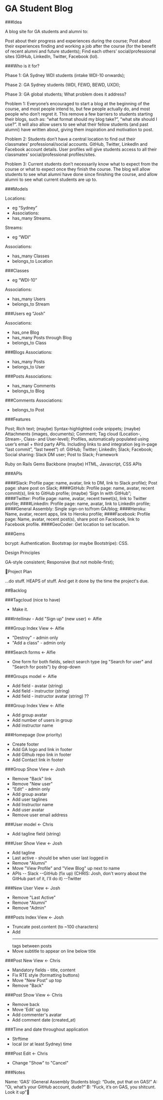 # GA Student Blog

###Idea

A blog site for GA students and alumni to: 

Post about their progress and experiences during the course;
Post about their experiences finding and working a job after the course (for the benefit of recent alumni and future students);
Find each others’ social/professional sites (GitHub, LinkedIn, Twitter, Facebook (lol).

###Who is it for?

Phase 1: GA Sydney WDI students (intake WDI-10 onwards);

Phase 2: GA Sydney students (WDI, FEWD, BEWD, UXDI);

Phase 3: GA global students;
What problem does it address?

Problem 1: Everyone’s encouraged to start a blog at the beginning of the course, and most people intend to, but few people actually do, and most people who don’t regret it. This remove a few barriers to students starting their blogs, such as: “what format should my blog take?”, “what site should I use?”. It will also allow users to see what their fellow students (and past alumni) have written about, giving them inspiration and motivation to post. 

Problem 2: Students don’t have a central location to find out their classmates’ professional/social accounts. GitHub, Twitter, LinkedIn and Facebook account details. User profiles will give students access to all their classmates’ social/professional profiles/sites.

Problem 3: Current students don’t necessarily know what to expect from the course or what to expect once they finish the course. The blog will allow students to see what alumni have done since finishing the course, and allow alumni to see what current students are up to.

###Models

Locations:
- eg “Sydney”
- Associations:
- has_many Streams.
 
Streams:
- eg “WDI”

Associations:

- has_many Classes
- belongs_to Location

###Classes
- eg “WDI-10”

Associations:
- has_many Users
- belongs_to Stream

###Users
eg “Josh”

Associations:
- has_one Blog
- has_many Posts through Blog
- belongs_to Class

###Blogs
Associations:
- has_many Posts
- belongs_to User

###Posts
Associations:
- has_many Comments
- belongs_to Blog

###Comments
Associations:
- belongs_to Post

###Features

Post;
Rich text;
(maybe) Syntax-highlighted code snippets;
(maybe) Attachments (images, documents);
Comment;
Tag cloud (Location-, Stream-, Class- and User-level);
Profiles, automatically populated using user’s email + third party APIs. Including links to and integration (eg in-page “last commit”, “last tweet”) of:
GitHub;
Twitter;
LinkedIn;
Slack;
Facebook;
Social sharing:
Slack DM user;
Post to Slack;
Framework

Ruby on Rails
Gems
Backbone (maybe)
HTML, Javascript, CSS
APIs

###APIs

####Slack:
Profile page: name, avatar, link to DM, link to Slack profile);
Post page: share post on Slack;
####GitHub:
Profile page: name, avatar, recent commit(s), link to GitHub profile;
(maybe) ‘Sign In with GitHub”;
####Twitter:
Profile page: name, avatar, recent tweet(s), link to Twitter profile;
####LinkedIn:
Profile page: name, avatar, link to LinkedIn profile;
####General Assembly:
Single sign-on to/from GA/blog;
####Heroku:
 Name, avatar, recent apps, link to Heroku profile;
####Facebook:
Profile page: Name, avatar, recent post(s), share post on Facebook, link to Facebook profile.
####GeoCoder:
Get location to set location.

###Gems

bcrypt: Authentication.
Bootstrap (or maybe Bootstripe): CSS.

Design Principles

GA-style consistent;
Responsive (but not mobile-first);

Project Plan

...do stuff. HEAPS of stuff. And get it done by the time the project's due. 

##Backlog

###Tagcloud (nice to have)
- Make it.

###Intellinav - Add "Sign up" (new user) <- Alfie

###Group Index View <- Alfie
- "Destroy" - admin only
- "Add a class" - admin only

###Search forms <- Alfie
- One form for both fields, select search type (eg "Search for user" and "Search for posts") by drop-down

###Groups model <- Alfie
- Add field - avatar (string)
- Add field - instructor (string)
- Add field - instructor avatar (string) ??

###Group Index View <- Alfie
- Add group avatar
- Add number of users in group
- Add instructor name

###Homepage (low priority)
- Create footer
- Add GA logo and link in footer
- Add Github repo link in footer
- Add Contact link in footer

###Group Show View <- Josh
- Remove "Back" link
- Remove "New user"
- "Edit" - admin only
- Add group avatar
- Add user taglines
- Add Instructor name
- Add user avatar
- Remove user email address

###User model <- Chris
- Add tagline field (string)

###User Show View <- Josh
- Add tagline
- Last active - should be when user last logged in
- Remove "Alumni" 
- Move "View Profile" and "View Blog" up next to name
- APIs
-- Slack
--GitHub (fix up) (CHRIS: Josh, don't worry about the GitHub part of it, I'll do it)
--Twitter

###New User View <- Josh
- Remove "Last Active"
- Remove "Alumni"
- Remove "Admin"

###Posts Index View <- Josh
- Truncate post.content (to ~100 characters)
- Add <hr> tags between posts
- Move subtitle to appear on line below title

###Post New View <- Chris
- Mandatory fields - title, content
- Fix RTE style (formatting buttons)
- Move "New Post" up top
- Remove "Back"

###Post Show View <- Chris
- Remove back
- Move 'Edit' up top
- Add commenter's avatar
- Add comment date (created_at)

###Time and date throughout application
- Strftime
- local (or at least Sydney) time

###Post Edit <- Chris
- Change "Show" to "Cancel"

###Notes

Name: 
‘GAS’ (General Assembly Students blog):
“Dude, put that on GAS!”
A: “Oi, what’s your GitHub account, dude?”
B: “Fuck, it’s on GAS, you shitcunt. Look it up”
